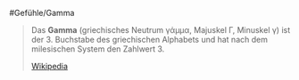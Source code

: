 #Gefühle/Gamma
> Das **Gamma** (griechisches Neutrum γάμμα, Majuskel Γ, Minuskel γ) ist der 3. Buchstabe des griechischen Alphabets und hat nach dem milesischen System den Zahlwert 3.
>
> [Wikipedia](https://de.wikipedia.org/wiki/Gamma)